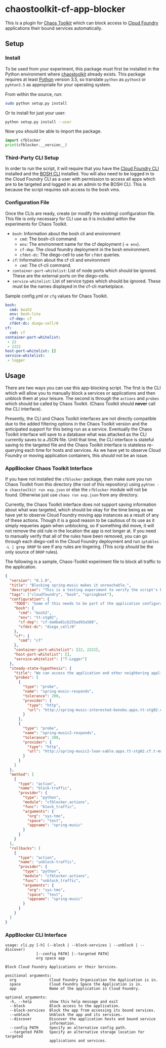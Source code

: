 # chaostoolkit-cf-app-blocker
This is a plugin for [Chaos Toolkit](https://chaostoolkit.org/) which can block access to 
[Cloud Foundry](https://www.cloudfoundry.org/) applications their bound services automatically.

## Setup

### Install
To be used from your experiment, this package must first be installed in the Python environment where
[chaostoolkit](https://chaostoolkit.org/) already exists. This package requires at least
[Python](https://www.python.org/) version 3.5, so translate `python` as `python3` or `pyhton3.5` as appropriate for your
operating system.

From within the source, run:  

```bash
sudo python setup.py install
```

Or to install for just your user:  

```bash
python setup.py install --user
```

Now you should be able to import the package.

```python
import cfblocker
print(cfblocker.__version__)
```


### Third-Party CLI Setup
In order to run the script, it will require that you have the
[Cloud Foundry CLI](https://docs.cloudfoundry.org/cf-cli/install-go-cli.html) installed and the
[BOSH CLI](https://bosh.io/docs/cli-v2-install/) installed. You will also need to be logged in to the Cloud Foundry CLI 
as a user with permission to access all apps which are to be targeted and logged in as an admin to the BOSH CLI. This is
because the script requires ssh access to the bosh vms.


### Configuration File
Once the CLIs are ready, create (or modify the existing) configuration file. This file is only necessary for CLI use as
it is included within the experiments for Chaos Toolkit. 

- `bosh`: Information about the bosh cli and environment
    - `cmd`: The bosh-cli command.
    - `env`: The environment name for the cf deployment (`-e env`).
    - `cf-dep`: The cloud foundry deployment in the bosh environment.
    - `cfdot-dc`: The diego-cell to use for `cfdot` queries.
- `cf`: Information about the cf cli and environment
    - `cmd`: The cf-cli command.
- `container-port-whitelist`: List of node ports which should be ignored. These are the external ports on the
diego-cells.
- `service-whitelist`: List of service types which should be ignored. These must be the names displayed in the cf-cli
marketplace.

Sample config.yml or `cfg` values for Chaos Toolkit.

```yaml
bosh:
  cmd: bosh2
  env: bosh-lite
  cf-dep: cf
  cfdot-dc: diego-cell/0
cf:
  cmd: cf
container-port-whitelist:
 - 22
 - 2222
host-port-whitelist: []
service-whitelist:
 - logger
```


## Usage
There are two ways you can use this app-blocking script. The first is the CLI which will allow you to manually block a
services or applications and then unblock them at your leisure. The second is through the `actions` and `probes` which
should be called by Chaos Toolkit. (Chaos Toolkit should **never** call the CLI interface).

Presently, the CLI and Chaos Toolkit interfaces are not directly compatible due to the added filtering options in the
Chaos Toolkit version and the anticipated support for this being run as a service. Eventually the Chaos Toolkit
interface will save to a database what was attacked as the CLI currently saves to a JSON file. Until that time, the
CLI interface is stateful saving to the targeted file and the Chaos Toolkit interface is stateless re-querying each
time for hosts and services. As we have yet to observe Cloud Foundry or moving application containers, this *should* not
be an issue.

### AppBlocker Chaos Toolkit Interface
If you have not installed the `cfblocker` package, then make sure you run Chaos Toolkit from this directory (the root of
this repository) using `pyhton -m chaostoolkit run exp.json` or else the `cfblocker` module will not be found. Otherwise
just use `chaos run exp.json` from any directory.

Currently, the Chaos Toolkit interface does not support saving information about what was targeted, which should be okay
for the time being as we have yet to observe Cloud Foundry moving app instances as a result of any of these actions.
Though it is a good reason to be cautious of its use as it simply requeries again when unblocking, so if something did
move, it will not remove the old rule in the location the app is not longer at. If you need to manually verify that all 
of the rules have been removed, you can go through each diego-cell in the Cloud Foundry deployment and run
`iptables -L | grep DROP` to see if any rules are lingering. (This scrip *should* be the only source of `DROP` rules).

The following is a sample, Chaos-Toolkit experiment file to block all traffic to the application.

```json
{
  "version": "0.1.0",
  "title": "Blocking spring-music makes it unreachable.",
  "description": "This is a testing experiment to verify the script's block traffic function works.",
  "tags": ["cloudfoundry", "bosh", "springboot"],
  "configuration": {
    "TODO": "Some of this needs to be part of the application configuration since the user of this would not know what the cli commands are for instance.",
    "bosh": {
      "cmd": "bosh2",
      "env": "tt-stg02",
      "cf-dep": "cf-da0ba81cb255ad93a508",
      "cfdot-dc": "diego_cell/0"
    },
    "cf": {
      "cmd": "cf"
    },
    "container-port-whitelist": [22, 2222],
    "host-port-whitelist": [],
    "service-whitelist": ["T-Logger"]
  },
  "steady-state-hypothesis": {
    "title": "We can access the application and other neighboring applications (This should fail because we block all traffic)",
    "probes": [
      {
        "type": "probe",
        "name": "spring-music-responds",
        "tolerance": 200,
        "provider": {
          "type": "http",
          "url": "http://spring-music-interested-bonobo.apps.tt-stg02.cf.t-mobile.com/"
        }
      },
      {
        "type": "probe",
        "name": "spring-music2-responds",
        "tolerance": 200,
        "provider": {
          "type": "http",
          "url": "http://spring-music2-lean-sable.apps.tt-stg02.cf.t-mobile.com/"
        }
      }
    ]
  },
  "method": [
    {
      "type": "action",
      "name": "block-traffic",
      "provider": {
        "type": "python",
        "module": "cfblocker.actions",
        "func": "block_traffic",
        "arguments": {
          "org": "sys-tmo",
          "space": "test",
          "appname": "spring-music"
        }
      }
    }
  ],
  "rollbacks": [
    {
      "type": "action",
      "name": "unblock-traffic",
      "provider": {
        "type": "python",
        "module": "cfblocker.actions",
        "func": "unblock_traffic",
        "arguments": {
          "org": "sys-tmo",
          "space": "test",
          "appname": "spring-music"
        }
      }
    }
  ]
}
``` 

### AppBlocker CLI Interface
```commandline
usage: cli.py [-h] (--block | --block-services | --unblock | --discover)
              [--config PATH] [--targeted PATH]
              org space app

Block Cloud Foundry Applications or their Services.

positional arguments:
  org               Cloud Foundry Organization the Application is in.
  space             Cloud Foundry Space the Application is in.
  app               Name of the application in Cloud Foundry.

optional arguments:
  -h, --help        show this help message and exit
  --block           Block access to the application.
  --block-services  Block the app from accessing its bound services.
  --unblock         Unblock the app and its services.
  --discover        Discover the application hosts and bound service
                    information.
  --config PATH     Specify an alternative config path.
  --targeted PATH   Specify an alternative storage location for targeted
                    applications and services.
```